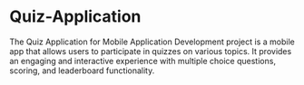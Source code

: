 # Quiz-Application
The Quiz Application for Mobile Application Development project is a mobile app that allows users to participate in quizzes on various topics. It provides an engaging and interactive experience with multiple choice questions, scoring, and leaderboard functionality.
